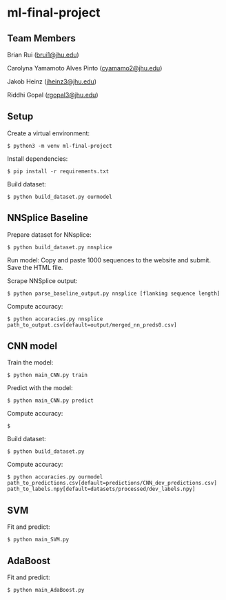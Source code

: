 # ml-final-project

## Team Members

Brian Rui (brui1@jhu.edu)

Carolyna Yamamoto Alves Pinto (cyamamo2@jhu.edu)

Jakob Heinz (jheinz3@jhu.edu)

Riddhi Gopal (rgopal3@jhu.edu)

## Setup

Create a virtual environment:

```shell
$ python3 -m venv ml-final-project
```

Install dependencies:

```shell
$ pip install -r requirements.txt
```

Build dataset:

```shell
$ python build_dataset.py ourmodel
```

## NNSplice Baseline

Prepare dataset for NNsplice:

```shell
$ python build_dataset.py nnsplice
```

Run model: Copy and paste 1000 sequences to the website and submit. Save the HTML file.

Scrape NNSplice output:
```shell
$ python parse_baseline_output.py nnsplice [flanking sequence length]
```

Compute accuracy:
```shell
$ python accuracies.py nnsplice path_to_output.csv[default=output/merged_nn_preds0.csv]
```

## CNN model

Train the model:

```shell
$ python main_CNN.py train
```

Predict with the model:

```shell
$ python main_CNN.py predict
```

Compute accuracy:

```shell
$ 
```

Build dataset:
```shell
$ python build_dataset.py
```

Compute accuracy:

```shell
$ python accuracies.py ourmodel path_to_predictions.csv[default=predictions/CNN_dev_predictions.csv] path_to_labels.npy[default=datasets/processed/dev_labels.npy]
```

## SVM

Fit and predict:

```shell
$ python main_SVM.py
```

## AdaBoost


Fit and predict:

```shell
$ python main_AdaBoost.py
```
